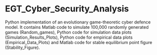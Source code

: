 # EGT_Cyber_Security_Analysis
Python implementation of an evolutionary game-theoretic cyber defence model. It contains Matlab code to simulate 100,000 randomly generated games (Random_games), Python code for simulation data plots (Simulation_Results_Plots), Python code for empirical data plots (Empirical_Data_Plots) and Matlab code for stable equilibrium point figure (Stability_Figure).
